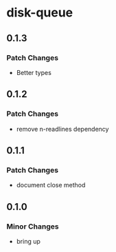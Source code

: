 # disk-queue

## 0.1.3

### Patch Changes

- Better types

## 0.1.2

### Patch Changes

- remove n-readlines dependency

## 0.1.1

### Patch Changes

- document close method

## 0.1.0

### Minor Changes

- bring up
